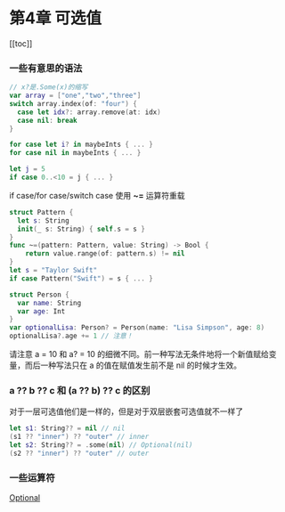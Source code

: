 # 第4章 可选值
[[toc]]
### 一些有意思的语法

```swift
// x?是.Some(x)的缩写
var array = ["one","two","three"] 
switch array.index(of: "four") { 
  case let idx?: array.remove(at: idx) 
  case nil: break
}

for case let i? in maybeInts { ... }
for case nil in maybeInts { ... }
```

```swift
let j = 5 
if case 0..<10 = j { ... }
```

if case/for case/switch case 使用 **~=** 运算符重载 

```swift
struct Pattern {
  let s: String
  init(_ s: String) { self.s = s }
}
func ~=(pattern: Pattern, value: String) -> Bool { 
	return value.range(of: pattern.s) != nil
}
let s = "Taylor Swift"
if case Pattern("Swift") = s { ... }
```

```swift
struct Person { 
  var name: String 
  var age: Int
}
var optionalLisa: Person? = Person(name: "Lisa Simpson", age: 8)
optionalLisa?.age += 1 // 注意！
```

请注意 a = 10 和 a? = 10 的细微不同。前一种写法无条件地将一个新值赋给变量，而后一种写法只在 a 的值在赋值发生前不是 nil 的时候才生效。

### a ?? b ?? c 和 (a ?? b) ?? c 的区别

对于一层可选值他们是一样的，但是对于双层嵌套可选值就不一样了

```swift
let s1: String?? = nil // nil
(s1 ?? "inner") ?? "outer" // inner
let s2: String?? = .some(nil) // Optional(nil) 
(s2 ?? "inner") ?? "outer" // outer
```

### 一些运算符

[Optional](https://github.com/cp3hnu/Advanced-Swift/blob/master/Utils/Optional.swift)